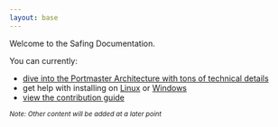 ```yaml
---
layout: base
---
```

Welcome to the Safing Documentation.

You can currently:
- [dive into the Portmaster Architecture with tons of technical details](/portmaster/architecture/overview)
- get help with installing on [Linux](/portmaster/install/linux) or [Windows](/portmaster/install/windows)
- [view the contribution guide](/portmaster/guides/contribute)

<small>_Note: Other content will be added at a later point_</small>
